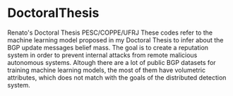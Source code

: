 # DoctoralThesis
Renato's Doctoral Thesis PESC/COPPE/UFRJ
These codes refer to the machine learning model proposed in my Doctoral Thesis to infer about the BGP update messages belief mass.
The goal is to create a reputation system in order to prevent internal attacks from remote malicious autonomous systems.
Altough there are a lot of public BGP datasets for training machine learning models, the most of them have volumetric attributes, which does not match with the goals of the distributed detection system.
